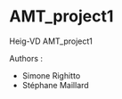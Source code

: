 AMT_project1
============

Heig-VD AMT_project1



Authors : 
 * Simone Righitto
 * Stéphane Maillard
